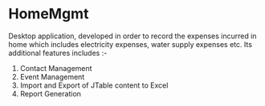 # HomeMgmt
Desktop application, developed in order to record the expenses incurred in home which includes electricity expenses, water supply expenses etc. 
Its additional features includes :-
1. Contact Management
2. Event Management
3. Import and Export of JTable content to Excel
4. Report Generation
